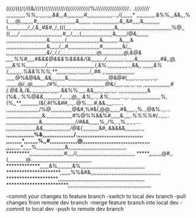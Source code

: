 ((((/(((/(/((&////(///////////*/((///////////%//////////////////.. .*/***///////
,,,,,,,,,,,,,%%,,.,,,,.,*,,&&,,,&,,,,,,,,,,,#,,,,,,,,,,,*,,*,,,,...*,/(,,,,,*,,*
,,,,,,,,,,,,.&%%,,,&&,,,%(,,,,,@,,,,*,,,,,#,,,,,,,,,,,,,,,,,,*,,,,,,*,,&,,,,,,,,
,,,,,,,,,,,,,,,,,,&,,*&#,,,,,&,,,,,,,,,,,(,,,*,,,,,,,,,,/,,/,&,,#&#,*,/,,(((,,,,
,,,,,,,,,,,,,,,,,,,,,,,,,,,,&,,,,,,,,,,*,,,,,,,,,,,,,,,,,,,,,*,,,,,%@,,((,,,*,,/
,,,,,,,,,,,,,,,,,,,,,,,,,,,,#,,,*/,,,,,(,,,,,,,,,,,,,,,,,,,,,&,,,,,,,/@&,,,,,,,,
,,,,,,,,,,,,,,,,,,,,,,,,,,,&.,,,,,,,,,(,,,,,,,,,,,,,,,,,,,,,,&,,,,,,,,,,.&,,,,,&
,,,,,,,,,,,,,,,,,,,,,,,,,,,&,,,,,,/,,,#,,,,,,,,,,,,,,,,,,,,,#,,,,,,,,,,,,,&/*,,,
,,,,,,,,,,,,,,,,,,,,,,,,,,,&/,,/,/,,,,,,,,,,,,,,,,,,,,,,,,,@,,,,,,,,,,,,,,,@,&@&
,,,,,%%#,,,,,#&&&@&&&%&&&&/(&,,,,,,,,,/,,,,,,,,,,,,.,,,,,,&,,,,,,,,,,,,,,,#&,,@,
,,,,&%%,,,,,,,,,,,,,/,,,*,,,,,,,,,,,,,,,,,,,,,,,,,,,,,(,&%.,,,,,,,,,,,,,.,,&&*,,
,,,,,,,&%(,,,,,,,,,.%&&%%%,**,,,,,,,.,,,,,,.,,,,,,,/,,##..,.,,,,,*,,,,,,,,,,,,,,
,,,,,,@%&@&&,,,&&,,,,,,,,,&,,,,,,,,,,,,,,,,,,,,,,,,,,,@&@#(,,,,,.,,.,,.,,,.,.,,.
,,,,,,,,@/,,*@,,,,,,,,,,(#%,,.,,,.,,,,,,,,,,,,,,,,,,,,,,,,,@&/,,,,,.,,,,.,,..,,,
,,,,,,,,,,,*,,,,,,,*#(.@&*.&,/&,.,,,,,,,,,,,.,,,,,..&&%%.,,,,.&&,,,.,,.,,,,.,,,.
,,,,,,,,,,,,,,,,,,,&(%&.,.%%@*&&,,,,,,,,,,,/.,,..,,@,,,.&%,,..,.&%,,.,,,,,...,,.
,,,,,,,,,,,,,,,,,,,,*%,(%,,**,,,,,,,,,,,,(&(,#(%&##,..,..@%..,..#,&&.,,,,.......
,,,,,,,,,,,,,,,,,,,,,,/%@,,,,,,,,,,,,,,@&#,%#&(,@@,,,,,,,#&,,,,,.,%..,@&%..,....
,,,,,,,,,,,,,,,,,,,,,,,,&.,,,,,,,,,,,,,,,,,#%@%%&&%#,,,,,,&.,,,,*.%%%%#(...,.,..
,,,,,,,,,,,,,,,,,,,,,,*&,,,,,,,,,,,,,,,,,,,,,,//#&&,,,,,,,%,,/%,..,%*.,,.,.,....
*,,,,,,,,,,,,,,,,,,,,&&,,,,,,,,,,,,,,,,,,*/@&(*,,,,,,,,,,,&#,.&&&&&,,,,,,,,,,.,,
**,,*,,,,,*,,,,,,,,,%&,,,,,,,,,,,,,,,,,,/.,,,,,,,,,,,,,,,,,,,,,,,,,,,,,,,,,,,,,,
,*,,,*,,,,,*,,,,,,,,%,,#,,,,,,,,,,,,,,,,@,,,,,,,,,,,,,,,,,,,,,,,,,,,,,,,,,,,,,,,
*,,*,,**,,,,,*,,,,,,%,,,,,,,,,,,,,,,,,,,&,,,,,,,,,,,,,,,,,,,,,,,,,,,,,,,,,,,,,,,
**********,,*,,,,,,,,,,,,,,,,,,,,,#,,,,/(,,,,,,,,,,,,,,,,,,,,,,,,,,,,,,,,,,,,,,,
*********,**,,*,,,*,,@#,,(,,,,,,,,,,,,@,,,,,,,,,,,,,,,,,,,,,,,,,,,,,,,,,,,,,,,,,
***************,*,,*,,,&%,,,,,,,,,,&%,,,,,,,,,,,,,,,,,,,,,,,,,,,,,,,,,,,,,,,,,,,
*********************,,,,,,,%%&#&,,,,,,,,,,,,,,,,,,,,,,,,,,,,,,,,,,,,,,,,,,,,,,,
*********************,*,,,,,,,,,,,,,,,,,,,,,,,,,,,,,,,,,,,,,,,,,,,,,,,,,,,,,,,,,
************************,,,,,,,,,,,,,,,,,,,,,,,,,,,,,,,,,,,,,,,,,,,,,,,,,,,,,,,,

-commit your changes to feature branch
-switch to local dev branch
-pull changes from remote dev branch
-merge feature branch into local dev
-commit to local dev
-push to remote dev branch
